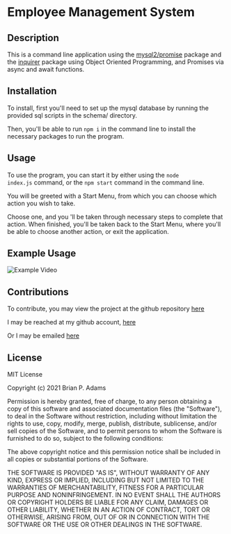 # Employee Management System

## Description

This is a command line application using the [mysql2/promise](https://www.npmjs.com/package/mysql2) package and the [inquirer](https://www.npmjs.com/package/inquirer) package using Object Oriented Programming, and Promises via async and await functions. 

## Installation

To install, first you'll need to set up the mysql database by running the provided sql scripts in the schema/ directory.

Then, you'll be able to run <code>npm i</code> in the command line to install the necessary packages to run the program.

## Usage

To use the program, you can start it by either using the <code>node index.js</code> command, or the <code>npm start</code> command in the command line.

You will be greeted with a Start Menu, from which you can choose which action you wish to take.

Choose one, and you 'll be taken through necessary steps to complete that action. When finished, you'll be taken back to the Start Menu, where you'll be able to choose another action, or exit the application.

## Example Usage

![Example Video](./Assets/employeetrackervideo.gif)

## Contributions
To contribute, you may view the project at the github repository [here](https://www.github.com/thebadams/employee-tracker)

I may be reached at my github account, [here](https://www.github.com/thebadams)

Or I may be emailed [here](mailto:bpeteradams@gmail.com)

## License

MIT License

Copyright (c) 2021 Brian P. Adams

Permission is hereby granted, free of charge, to any person obtaining a copy
of this software and associated documentation files (the "Software"), to deal
in the Software without restriction, including without limitation the rights
to use, copy, modify, merge, publish, distribute, sublicense, and/or sell
copies of the Software, and to permit persons to whom the Software is
furnished to do so, subject to the following conditions:

The above copyright notice and this permission notice shall be included in all
copies or substantial portions of the Software.

THE SOFTWARE IS PROVIDED "AS IS", WITHOUT WARRANTY OF ANY KIND, EXPRESS OR
IMPLIED, INCLUDING BUT NOT LIMITED TO THE WARRANTIES OF MERCHANTABILITY,
FITNESS FOR A PARTICULAR PURPOSE AND NONINFRINGEMENT. IN NO EVENT SHALL THE
AUTHORS OR COPYRIGHT HOLDERS BE LIABLE FOR ANY CLAIM, DAMAGES OR OTHER
LIABILITY, WHETHER IN AN ACTION OF CONTRACT, TORT OR OTHERWISE, ARISING FROM,
OUT OF OR IN CONNECTION WITH THE SOFTWARE OR THE USE OR OTHER DEALINGS IN THE
SOFTWARE.
